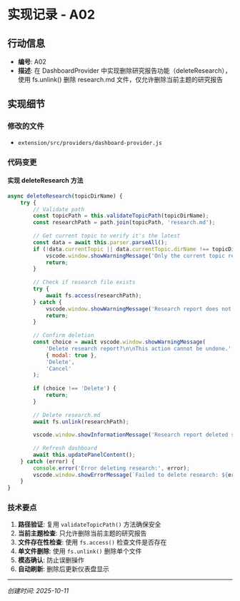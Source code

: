 # 实现记录 - A02

## 行动信息
- **编号**: A02
- **描述**: 在 DashboardProvider 中实现删除研究报告功能（deleteResearch），使用 fs.unlink() 删除 research.md 文件，仅允许删除当前主题的研究报告

## 实现细节

### 修改的文件
- `extension/src/providers/dashboard-provider.js`

### 代码变更

#### 实现 deleteResearch 方法
```javascript
async deleteResearch(topicDirName) {
    try {
        // Validate path
        const topicPath = this.validateTopicPath(topicDirName);
        const researchPath = path.join(topicPath, 'research.md');
        
        // Get current topic to verify it's the latest
        const data = await this.parser.parseAll();
        if (!data.currentTopic || data.currentTopic.dirName !== topicDirName) {
            vscode.window.showWarningMessage('Only the current topic research can be deleted.');
            return;
        }
        
        // Check if research file exists
        try {
            await fs.access(researchPath);
        } catch {
            vscode.window.showWarningMessage('Research report does not exist.');
            return;
        }
        
        // Confirm deletion
        const choice = await vscode.window.showWarningMessage(
            'Delete research report?\n\nThis action cannot be undone.',
            { modal: true },
            'Delete',
            'Cancel'
        );
        
        if (choice !== 'Delete') {
            return;
        }
        
        // Delete research.md
        await fs.unlink(researchPath);
        
        vscode.window.showInformationMessage('Research report deleted successfully');
        
        // Refresh dashboard
        await this.updatePanelContent();
    } catch (error) {
        console.error('Error deleting research:', error);
        vscode.window.showErrorMessage(`Failed to delete research: ${error.message}`);
    }
}
```

### 技术要点
1. **路径验证**: 复用 `validateTopicPath()` 方法确保安全
2. **当前主题检查**: 只允许删除当前主题的研究报告
3. **文件存在性检查**: 使用 `fs.access()` 检查文件是否存在
4. **单文件删除**: 使用 `fs.unlink()` 删除单个文件
5. **模态确认**: 防止误删操作
6. **自动刷新**: 删除后更新仪表盘显示

---
*创建时间: 2025-10-11*
